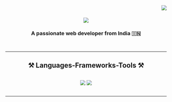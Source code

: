 <img align="right" src="https://api.visitorbadge.io/api/visitors?path=https%3A%2F%2Fgithub.com%2FTrueCoder2&countColor=%2337d67a&style=flat&labelStyle=upper" />

<h1 align="center">
    <img src="https://readme-typing-svg.herokuapp.com/?font=Righteous&size=35&center=true&vCenter=true&width=500&height=70&duration=4000&lines=Hi+There!+👋;+I'm+Abhishek+Bhatt!;" />
</h1>


<h3 align="center">A passionate web developer from India 🇮🇳</h3>

<br/>
 <hr/>
 
<h2 align="center">⚒️ Languages-Frameworks-Tools ⚒️</h2>
<br/>
<div align="center">
    <img src="https://skillicons.dev/icons?i=html,css,bootstrap,tailwind,mui,figma,git,github,vscode" />
    <img src="https://skillicons.dev/icons?i=javascript,typescript,react,nodejs,express,nextjs,firebase,mongodb,mysql,PostgreSQL,c,java," /><br>
</div>

<br/>
<hr/>

